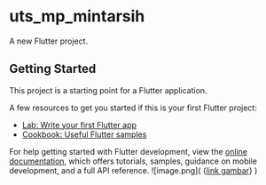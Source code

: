 # uts_mp_mintarsih

A new Flutter project.

## Getting Started

This project is a starting point for a Flutter application.

A few resources to get you started if this is your first Flutter project:

- [Lab: Write your first Flutter app](https://docs.flutter.dev/get-started/codelab)
- [Cookbook: Useful Flutter samples](https://docs.flutter.dev/cookbook)

For help getting started with Flutter development, view the
[online documentation](https://docs.flutter.dev/), which offers tutorials,
samples, guidance on mobile development, and a full API reference.
![image.png]( {[link gambar](https://github.com/arsyazzahra/uts_191011402434/blob/master/uts_mp_mintarsih/Dokumentasi/hasil_uts_mp.png)} )
